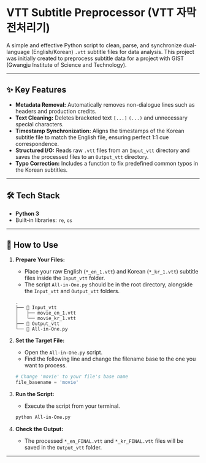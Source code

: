 # VTT Subtitle Preprocessor (VTT 자막 전처리기)

A simple and effective Python script to clean, parse, and synchronize dual-language (English/Korean) `.vtt` subtitle files for data analysis. This project was initially created to preprocess subtitle data for a project with GIST (Gwangju Institute of Science and Technology).

---

## ✨ Key Features

* **Metadata Removal:** Automatically removes non-dialogue lines such as headers and production credits.
* **Text Cleaning:** Deletes bracketed text `[...]` `(...)` and unnecessary special characters.
* **Timestamp Synchronization:** Aligns the timestamps of the Korean subtitle file to match the English file, ensuring perfect 1:1 cue correspondence.
* **Structured I/O:** Reads raw `.vtt` files from an `Input_vtt` directory and saves the processed files to an `Output_vtt` directory.
* **Typo Correction:** Includes a function to fix predefined common typos in the Korean subtitles.

---

## 🛠️ Tech Stack

* **Python 3**
* Built-in libraries: `re`, `os`

---

## 🚀 How to Use

1.  **Prepare Your Files:**
    * Place your raw English (`*_en_1.vtt`) and Korean (`*_kr_1.vtt`) subtitle files inside the `Input_vtt` folder.
    * The script `All-in-One.py` should be in the root directory, alongside the `Input_vtt` and `Output_vtt` folders.

    ```
    .
    ├── 📁 Input_vtt
    │   ├── movie_en_1.vtt
    │   └── movie_kr_1.vtt
    ├── 📁 Output_vtt
    └── 🐍 All-in-One.py
    ```

2.  **Set the Target File:**
    * Open the `All-in-One.py` script.
    * Find the following line and change the filename base to the one you want to process.

    ```python
    # Change 'movie' to your file's base name
    file_basename = 'movie' 
    ```

3.  **Run the Script:**
    * Execute the script from your terminal.

    ```bash
    python All-in-One.py
    ```

4.  **Check the Output:**
    * The processed `*_en_FINAL.vtt` and `*_kr_FINAL.vtt` files will be saved in the `Output_vtt` folder.

---
